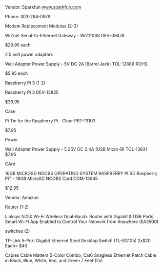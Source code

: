
Vendor: Sparkfun
www.sparkfun.com

Phone: 303-284-0979


Modem Replacement Modules (2-3)

WIZnet Serial-to-Ethernet Gateway - WIZ110SR
DEV-09476

$29.95 each

2 5 volt power adaptors

Wall Adapter Power Supply - 5V DC 2A (Barrel Jack)
TOL-12889 ROHS

$5.95 each


Raspberry Pi 3 (1-2)

Raspberry Pi 3
DEV-13825

$39.95

Case

Pi Tin for the Raspberry Pi - Clear
PRT-13103

$7.95



Power

Wall Adapter Power Supply - 5.25V DC 2.4A (USB Micro-B)
TOL-13831 $7.95


CArd


16GB  MICROSD  NOOBS OPERATING SYSTEM RASPBERRY PI  SD
Raspberry Pi™ - 16GB MicroSD NOOBS Card
COM-13945

$12.95


Vendor: Amazon

Router (1-2)

Linksys N750 Wi-Fi Wireless Dual-Band+ Router with Gigabit & USB Ports, Smart Wi-Fi App Enabled to Control Your Network from Anywhere (EA3500)

switches (2)

TP-Link 5-Port Gigabit Ethernet Steel Desktop Switch (TL-SG105) 2x$20 Each= $40


Cables
Cable Matters 5-Color Combo, Cat6 Snagless Ethernet Patch Cable in Black, Blue, White, Red, and Green 7 Feet (2x)
